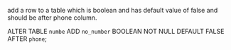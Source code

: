 add a row to a table which is boolean and has default value of false and should be after phone column.

ALTER TABLE `numbe` ADD `no_number` BOOLEAN NOT NULL DEFAULT FALSE AFTER `phone`; 
